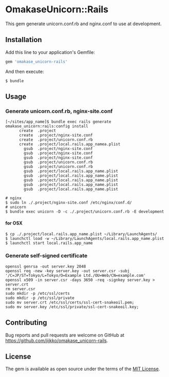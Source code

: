 # OmakaseUnicorn::Rails

This gem generate unicorn.conf.rb and nginx.conf to use at development.

## Installation

Add this line to your application's Gemfile:

```ruby
gem 'omakase_unicorn-rails'
```

And then execute:

    $ bundle

## Usage

### Generate unicorn.conf.rb, nginx-site.conf
```shell
[~/sites/app_name]$ bundle exec rails generate omakase_unicorn:rails:config install
      create  .project
      create  .project/nginx-site.conf
      create  .project/unicorn.conf.rb
      create  .project/local.rails.app_namea.plist
        gsub  .project/nginx-site.conf
        gsub  .project/nginx-site.conf
        gsub  .project/nginx-site.conf
        gsub  .project/unicorn.conf.rb
        gsub  .project/unicorn.conf.rb
        gsub  .project/local.rails.app_name.plist
        gsub  .project/local.rails.app_name.plist
        gsub  .project/local.rails.app_name.plist
        gsub  .project/local.rails.app_name.plist
        gsub  .project/local.rails.app_name.plist
```
```shell
# nginx
$ sudo ln ./.project/nginx-site.conf /etc/nginx/conf.d/
# unicorn
$ bundle exec unicorn -D -c ./.project/unicorn.conf.rb -E development
```

#### for OSX
```
$ cp ./.project/local.rails.app_name.plist ~/Library/LaunchAgents/
$ launchctl load -w ~/Library/LaunchAgents/local.rails.app_name.plist
$ launchctl start local.rails.app_name
```

### Generate self-signed certificate
```shell
openssl genrsa -out server.key 2048
openssl req -new -key server.key -out server.csr -subj '/C=JP/ST=Tokyo/L=Tokyo/O=Example Ltd./OU=Web/CN=example.com'
openssl x509 -in server.csr -days 3650 -req -signkey server.key > server.crt
rm server.csr
sudo mkdir -p /etc/ssl/certs
sudo mkdir -p /etc/ssl/private
sudo mv server.crt /etc/ssl/certs/ssl-cert-snakeoil.pem;
sudo mv server.key /etc/ssl/private/ssl-cert-snakeoil.key;
```

## Contributing

Bug reports and pull requests are welcome on GitHub at https://github.com/jiikko/omakase_unicorn-rails.


## License

The gem is available as open source under the terms of the [MIT License](http://opensource.org/licenses/MIT).

